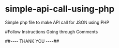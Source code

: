 # simple-api-call-using-php
Simple php file to make API call for JSON using PHP

#Follow Instructions Going through Comments 

##---- THANK YOU ----##
